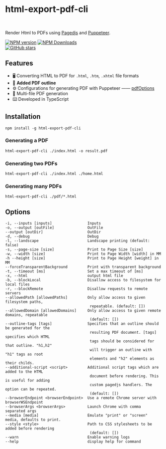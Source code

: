 # html-export-pdf-cli

<br />

Render Html to PDFs using [Pagedjs](https://gitlab.pagedmedia.org/polyfills/pagedjs) and [Puppeteer](https://github.com/GoogleChrome/puppeteer).

<a href="https://www.npmjs.com/package/@condorhero/html-export-pdf-cli" target="__blank"><img src="https://img.shields.io/npm/v/@condorhero/html-export-pdf-cli" alt="NPM version"></a>
<a href="https://www.npmjs.com/package/@condorhero/html-export-pdf-cli" target="__blank"><img alt="NPM Downloads" src="https://img.shields.io/npm/dm/@condorhero/html-export-pdf-cli"></a>
<br>
<a href="https://github.com/condorheroblog/html-export-pdf-cli" target="__blank"><img alt="GitHub stars" src="https://img.shields.io/github/stars/condorheroblog/html-export-pdf-cli?style=social"></a>

## Features

- 🖥️ Converting HTML to PDF for `.html`, `.htm`, `.xhtml` file formats
- 📑 **Added PDF outline**
- ⚙️ Configurations for generating PDF with Puppeteer —— [pdfOptions](https://github.com/puppeteer/puppeteer/blob/main/docs/api/puppeteer.pdfoptions.md)
- 📂 Multi-file PDF generation
- ⌨️ Developed in TypeScript

## Installation

```
npm install -g html-export-pdf-cli
```

### Generating a PDF

```
html-export-pdf-cli ./index.html -o result.pdf
```

### Generating two PDFs

```
html-export-pdf-cli ./index.html ./home.html
```

### Generating many PDFs

```
html-export-pdf-cli ./pdf/*.html
```

## Options

```
-i, --inputs [inputs]                Inputs
-o, --output [outFile]               OutFile
--output [outDir]                    OutDir
-d, --debug                          Debug
-l, --landscape                      Landscape printing (default: false)
-s, --page-size [size]               Print to Page Size [size]
-w, --width [size]                   Print to Page Width [width] in MM
-h --height [size]                   Print to Page Height [weight] in MM
--forceTransparentBackground         Print with transparent background
-t, --timeout [ms]                   Set a max timeout of [ms]
-x, --html                           output html file
-b, --blockLocal                     Disallow access to filesystem for local files
-r, --blockRemote                    Disallow requests to remote servers
--allowedPath [allowedPaths]         Only allow access to given filesystem paths,
                                      repeatable. (default: [])
--allowedDomain [allowedDomains]     Only allow access to given remote domains, repeatable
                                      (default: [])
--outline-tags [tags]                Specifies that an outline should be generated for the
                                      resulting PDF document. [tags] specifies which HTML
                                      tags should be considered for that outline. "h1,h2"
                                      will trigger an outline with "h1" tags as root
                                      elements and "h2" elements as their childs.
--additional-script <script>         Additional script tags which are added to the HTML
                                      document before rendering. This is useful for adding
                                      custom pagedjs handlers. The option can be repeated.
                                      (default: [])
--browserEndpoint <browserEndpoint>  Use a remote Chrome server with browserWSEndpoint
--browserArgs <browserArgs>          Launch Chrome with comma separated args
--media [media]                      Emulate "print" or "screen" media, defaults to print.
--style <style>                      Path to CSS stylesheets to be added before rendering
                                      (default: [])
--warn                               Enable warning logs
--help                               display help for command
```
